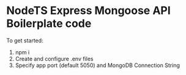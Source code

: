 # NodeTS Express Mongoose API Boilerplate code

To get started:

1. npm i
2. Create and configure .env files
3. Specify app port (default 5050) and MongoDB Connection String